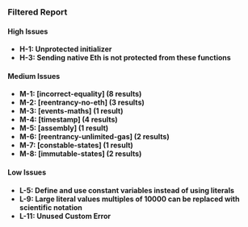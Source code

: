 
### **Filtered Report**

#### **High Issues**
- **H-1: Unprotected initializer**
- **H-3: Sending native Eth is not protected from these functions**

#### **Medium Issues**
- **M-1: [incorrect-equality] (8 results)**
- **M-2: [reentrancy-no-eth] (3 results)**
- **M-3: [events-maths] (1 result)**
- **M-4: [timestamp] (4 results)**
- **M-5: [assembly] (1 result)**
- **M-6: [reentrancy-unlimited-gas] (2 results)**
- **M-7: [constable-states] (1 result)**
- **M-8: [immutable-states] (2 results)**

#### **Low Issues**
- **L-5: Define and use constant variables instead of using literals**
- **L-9: Large literal values multiples of 10000 can be replaced with scientific notation**
- **L-11: Unused Custom Error**




